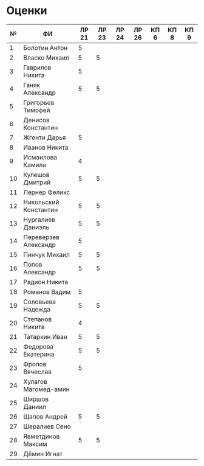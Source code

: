 # Оценки
| №   | ФИ                    | ЛР 21 | ЛР 23 | ЛР 24 | ЛР 26 | КП 6 | КП 8 | КП 9 |
| --- | --------------------- | ----- | ----- | ----- | ----- | ---- | ---- | ---- |
| 1   | Болотин Антон         | 5     |       |       |       |      |      |      |
| 2   | Власко Михаил         | 5     | 5     |       |       |      |      |      |
| 3   | Гаврилов Никита       | 5     |       |       |       |      |      |      |
| 4   | Ганяк Александр       | 5     | 5     |       |       |      |      |      |
| 5   | Григорьев Тимофей     |       |       |       |       |      |      |      |
| 6   | Денисов Константин    |       |       |       |       |      |      |      |
| 7   | Жгенти Дарья          | 5     |       |       |       |      |      |      |
| 8   | Иванов Никита         |       |       |       |       |      |      |      |
| 9   | Исмаилова Камила      | 4     |       |       |       |      |      |      |
| 10  | Кулешов Дмитрий       | 5     | 5     |       |       |      |      |      |
| 11  | Лернер Феликс         |       |       |       |       |      |      |      |
| 12  | Никольский Константин | 5     | 5     |       |       |      |      |      |
| 13  | Нургалиев  Даниэль    | 5     | 5     |       |       |      |      |      |
| 14  | Переверзев Александр  | 5     |       |       |       |      |      |      |
| 15  | Пинчук Михаил         | 5     | 5     |       |       |      |      |      |
| 16  | Попов Александр       | 5     | 5     |       |       |      |      |      |
| 17  | Радион Никита         |       |       |       |       |      |      |      |
| 18  | Романов Вадим         | 5     |       |       |       |      |      |      |
| 19  | Соловьева Надежда     | 5     | 5     |       |       |      |      |      |
| 20  | Степанов Никита       | 4     |       |       |       |      |      |      |
| 21  | Татаркин Иван         | 5     | 5     |       |       |      |      |      |
| 22  | Федорова Екатерина    | 5     | 5     |       |       |      |      |      |
| 23  | Фролов Вячеслав       | 5     |       |       |       |      |      |      |
| 24  | Хулагов Магомед-амин  |       |       |       |       |      |      |      |
| 25  | Ширшов Даниил         |       |       |       |       |      |      |      |
| 26  | Щапов Андрей          | 5     | 5     |       |       |      |      |      |
| 27  | Шералиев Сено         |       |       |       |       |      |      |      |
| 28  | Явметдинов Максим     | 5     | 5     |       |       |      |      |      |
| 29  | Дёмин Игнат           |       |       |       |       |      |      |      |
